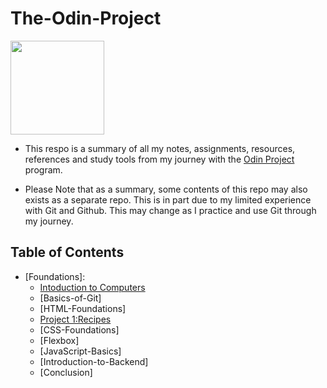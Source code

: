 # The-Odin-Project

<img src="https://cdn.statically.io/gh/TheOdinProject/curriculum/5f37d43908ef92499e95a9b90fc3cc291a95014c/html_css/project-sign-up-form/odin-lined.png" width=150>

- This respo is a summary of all my notes, assignments, resources, references and study tools from my journey with the [Odin Project](https://www.theodinproject.com/) program.

- Please Note that as a summary, some contents of this repo may also exists as a separate repo. This is in part due to my limited experience with Git and Github. This may change as I practice and use Git through my journey. 

## Table of Contents 
- [Foundations]:
    * [Intoduction to Computers](https://github.com/Its-Jin/The-Odin-Project/tree/main/Introduction-to-Computers)
    * [Basics-of-Git]
    * [HTML-Foundations]
    * [Project 1:Recipes](https://github.com/Its-Jin/Odin-Project-Recipe-Book-)
    * [CSS-Foundations]
    * [Flexbox]
    * [JavaScript-Basics]
    * [Introduction-to-Backend]
    * [Conclusion]




